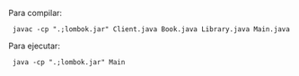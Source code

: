 Para compilar:  

```
 javac -cp ".;lombok.jar" Client.java Book.java Library.java Main.java 
``` 

Para ejecutar:  

```
 java -cp ".;lombok.jar" Main
```
